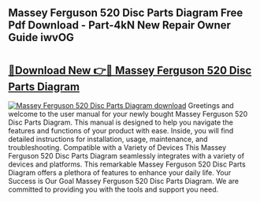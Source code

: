 ## Massey Ferguson 520 Disc Parts Diagram Free Pdf Download - Part-4kN New Repair Owner Guide iwvOG

# <h2><a href="http://dfnvwgd.blite.top/?on=Massey+Ferguson+520+Disc+Parts+Diagram">🔗Download New 👉🔴 Massey Ferguson 520 Disc Parts Diagram</a></h2>

[![Massey Ferguson 520 Disc Parts Diagram download](https://i.imgur.com/lujVjoI.png)](http://dfnvwgd.blite.top/?on=Massey+Ferguson+520+Disc+Parts+Diagram)
Greetings and welcome to the user manual for your newly bought Massey Ferguson 520 Disc Parts Diagram. This manual is designed to help you navigate the features and functions of your product with ease. Inside, you will find detailed instructions for installation, usage, maintenance, and troubleshooting. Compatible with a Variety of Devices This Massey Ferguson 520 Disc Parts Diagram seamlessly integrates with a variety of devices and platforms. This remarkable Massey Ferguson 520 Disc Parts Diagram offers a plethora of features to enhance your daily life. Your Success is Our Goal Massey Ferguson 520 Disc Parts Diagram. We are committed to providing you with the tools and support you need.
